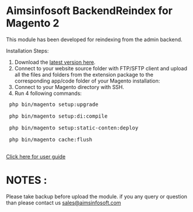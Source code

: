 # Aimsinfosoft BackendReindex for Magento 2

This module has been developed for reindexing from the admin backend.

Installation Steps:
1. Download the <a href="https://store.aimsinfosoft.com/index.php/aimsinfosoft-contact-us-module-magento-2.html">latest version here</a>.
2. Connect to your website source folder with FTP/SFTP client and upload all the files and folders from the extension package to the corresponding app/code folder of your Magento installation:
3. Connect to your Magento directory with SSH.
4. Run 4 following commands:

<pre>
 php bin/magento setup:upgrade <br>
 php bin/magento setup:di:compile <br>
 php bin/magento setup:static-conten:deploy <br>
 php bin/magento cache:flush <br>
</pre>

<a href="https://store.aimsinfosoft.com/index.php/aimsinfosoft-contact-us-module-magento-2.html">Click here for user guide</a>
# NOTES : 
Please take backup before upload the module. if you any query or question than please contact us sales@aimsinfosoft.com
